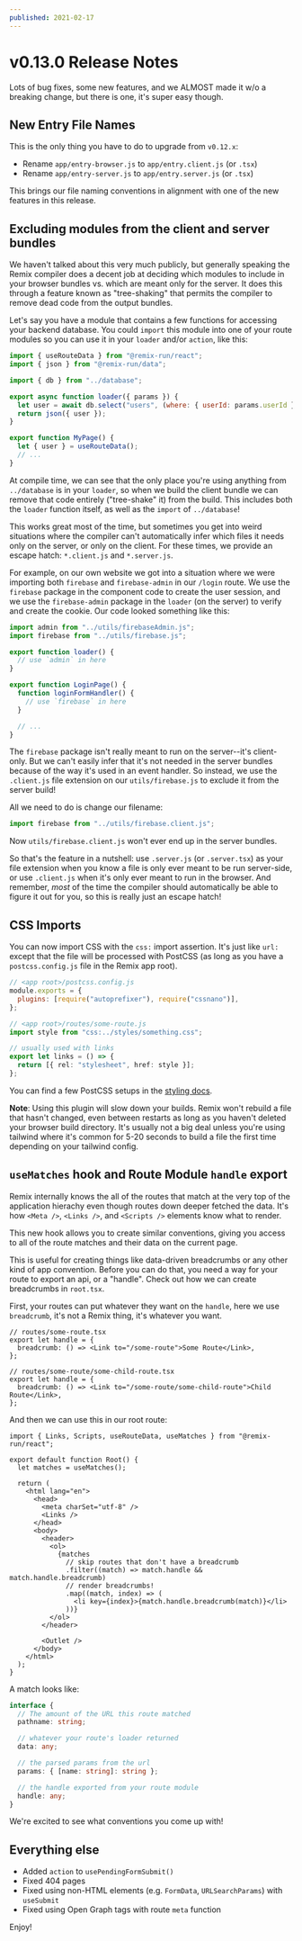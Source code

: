 ```yaml
---
published: 2021-02-17
---
```


# v0.13.0 Release Notes

Lots of bug fixes, some new features, and we ALMOST made it w/o a breaking change, but there is one, it's super easy though.

## New Entry File Names

This is the only thing you have to do to upgrade from `v0.12.x`:

- Rename `app/entry-browser.js` to `app/entry.client.js` (or `.tsx`)
- Rename `app/entry-server.js` to `app/entry.server.js` (or `.tsx`)

This brings our file naming conventions in alignment with one of the new features in this release.

## Excluding modules from the client and server bundles

We haven't talked about this very much publicly, but generally speaking the Remix compiler does a decent job at deciding which modules to include in your browser bundles vs. which are meant only for the server. It does this through a feature known as "tree-shaking" that permits the compiler to remove dead code from the output bundles.

Let's say you have a module that contains a few functions for accessing your backend database. You could `import` this module into one of your route modules so you can use it in your `loader` and/or `action`, like this:

```js
import { useRouteData } from "@remix-run/react";
import { json } from "@remix-run/data";

import { db } from "../database";

export async function loader({ params }) {
  let user = await db.select("users", (where: { userId: params.userId }));
  return json({ user });
}

export function MyPage() {
  let { user } = useRouteData();
  // ...
}
```

At compile time, we can see that the only place you're using anything from `../database` is in your `loader`, so when we build the client bundle we can remove that code entirely ("tree-shake" it) from the build. This includes both the `loader` function itself, as well as the `import` of `../database`!

This works great most of the time, but sometimes you get into weird situations where the compiler can't automatically infer which files it needs only on the server, or only on the client. For these times, we provide an escape hatch: `*.client.js` and `*.server.js`.

For example, on our own website we got into a situation where we were importing both `firebase` and `firebase-admin` in our `/login` route. We use the `firebase` package in the component code to create the user session, and we use the `firebase-admin` package in the `loader` (on the server) to verify and create the cookie. Our code looked something like this:

```js
import admin from "../utils/firebaseAdmin.js";
import firebase from "../utils/firebase.js";

export function loader() {
  // use `admin` in here
}

export function LoginPage() {
  function loginFormHandler() {
    // use `firebase` in here
  }

  // ...
}
```

The `firebase` package isn't really meant to run on the server--it's client-only. But we can't easily infer that it's not needed in the server bundles because of the way it's used in an event handler. So instead, we use the `.client.js` file extension on our `utils/firebase.js` to exclude it from the server build!

All we need to do is change our filename:

```js
import firebase from "../utils/firebase.client.js";
```

Now `utils/firebase.client.js` won't ever end up in the server bundles.

So that's the feature in a nutshell: use `.server.js` (or `.server.tsx`) as your file extension when you know a file is only ever meant to be run server-side, or use `.client.js` when it's only ever meant to run in the browser. And remember, _most_ of the time the compiler should automatically be able to figure it out for you, so this is really just an escape hatch!

## CSS Imports

You can now import CSS with the `css:` import assertion. It's just like `url:` except that the file will be processed with PostCSS (as long as you have a `postcss.config.js` file in the Remix app root).

```js
// <app root>/postcss.config.js
module.exports = {
  plugins: [require("autoprefixer"), require("cssnano")],
};
```

```ts
// <app root>/routes/some-route.js
import style from "css:../styles/something.css";

// usually used with links
export let links = () => {
  return [{ rel: "stylesheet", href: style }];
};
```

You can find a few PostCSS setups in the [styling docs](https://remix.run/dashboard/docs/styling).

**Note**: Using this plugin will slow down your builds. Remix won't rebuild a file that hasn't changed, even between restarts as long as you haven't deleted your browser build directory. It's usually not a big deal unless you're using tailwind where it's common for 5-20 seconds to build a file the first time depending on your tailwind config.

## `useMatches` hook and Route Module `handle` export

Remix internally knows the all of the routes that match at the very top of the application hierachy even though routes down deeper fetched the data. It's how `<Meta />`, `<Links />`, and `<Scripts />` elements know what to render.

This new hook allows you to create similar conventions, giving you access to all of the route matches and their data on the current page.

This is useful for creating things like data-driven breadcrumbs or any other kind of app convention. Before you can do that, you need a way for your route to export an api, or a "handle". Check out how we can create breadcrumbs in `root.tsx`.

First, your routes can put whatever they want on the `handle`, here we use `breadcrumb`, it's not a Remix thing, it's whatever you want.

```tsx
// routes/some-route.tsx
export let handle = {
  breadcrumb: () => <Link to="/some-route">Some Route</Link>,
};
```

```tsx
// routes/some-route/some-child-route.tsx
export let handle = {
  breadcrumb: () => <Link to="/some-route/some-child-route">Child Route</Link>,
};
```

And then we can use this in our root route:

```tsx
import { Links, Scripts, useRouteData, useMatches } from "@remix-run/react";

export default function Root() {
  let matches = useMatches();

  return (
    <html lang="en">
      <head>
        <meta charSet="utf-8" />
        <Links />
      </head>
      <body>
        <header>
          <ol>
            {matches
              // skip routes that don't have a breadcrumb
              .filter((match) => match.handle && match.handle.breadcrumb)
              // render breadcrumbs!
              .map((match, index) => (
                <li key={index}>{match.handle.breadcrumb(match)}</li>
              ))}
          </ol>
        </header>

        <Outlet />
      </body>
    </html>
  );
}
```

A match looks like:

```ts
interface {
  // The amount of the URL this route matched
  pathname: string;

  // whatever your route's loader returned
  data: any;

  // the parsed params from the url
  params: { [name: string]: string };

  // the handle exported from your route module
  handle: any;
}
```

We're excited to see what conventions you come up with!

## Everything else

- Added `action` to `usePendingFormSubmit()`
- Fixed 404 pages
- Fixed using non-HTML elements (e.g. `FormData`, `URLSearchParams`) with `useSubmit`
- Fixed using Open Graph tags with route `meta` function

Enjoy!
